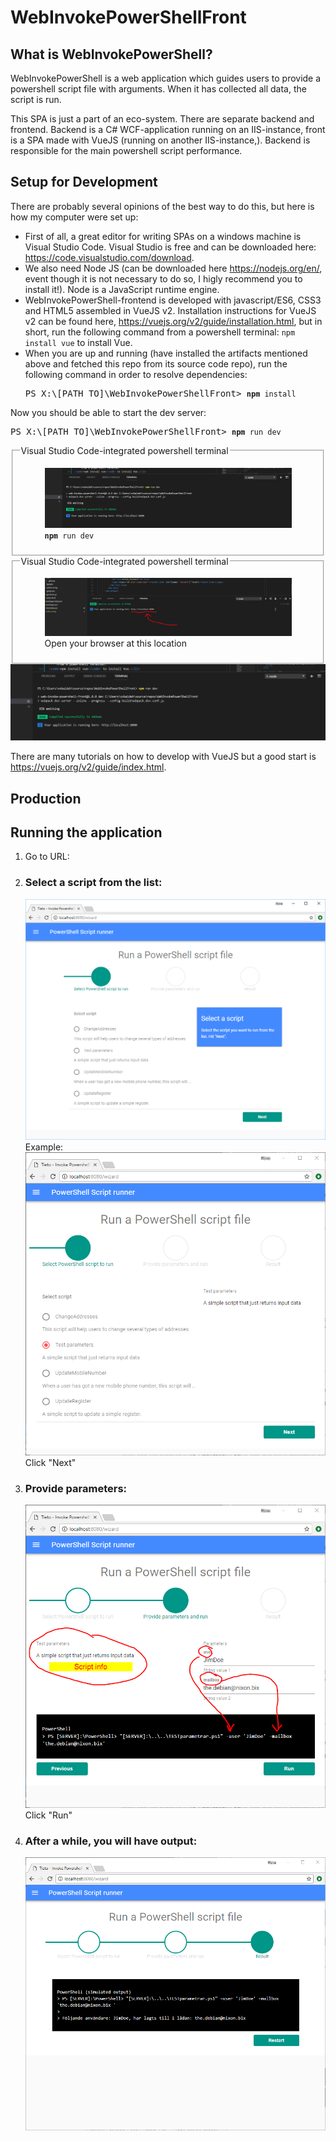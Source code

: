 <h1>WebInvokePowerShellFront</h1>

<h2>What is WebInvokePowerShell?</h2>
<p>WebInvokePowerShell is a web application which guides users to provide a powershell script file with arguments. When it has collected all data, the script is run.</p>
<p>This SPA is just a part of an eco-system. There are separate backend and frontend. Backend is a C# WCF-application running on an IIS-instance, front is a SPA made with VueJS (running on another IIS-instance,). Backend is responsible for the main powershell script performance.</p>
<p></p>

<h2>Setup for Development</h2>
<p>There are probably several opinions of the best way to do this, but here is how my computer were set up:</p>
<ul>
    <li>First of all, a great editor for writing SPAs on a windows machine is Visual Studio Code. Visual Studio is free and can be downloaded here: <a href="https://code.visualstudio.com/download">https://code.visualstudio.com/download</a>.</li>
    <li>We also need Node JS (can be downloaded here <a href="https://nodejs.org/en/">https://nodejs.org/en/</a>, event though it is not necessary to do so, I higly recommend you to install it!). Node is a JavaScript runtime engine.</li>
    <li>WebInvokePowerShell-frontend is developed with javascript/ES6, CSS3 and HTML5 assembled in VueJS v2. Installation instructions for VueJS v2 can be found here, <a href="https://vuejs.org/v2/guide/installation.html">https://vuejs.org/v2/guide/installation.html</a>, but in short, run the following command from a powershell terminal:
<code>npm install vue</code> to install Vue.</li>
    <li>When you are up and running (have installed the artifacts mentioned above and fetched this repo from its source code repo), run the following command in order to resolve dependencies:<pre>PS X:\[PATH_TO]\WebInvokePowerShellFront> <code><b>npm</b> install</code></pre></li>
</ul>
<p>Now you should be able to start the dev server:<pre>PS X:\[PATH_TO]\WebInvokePowerShellFront> <code><b>npm</b> run dev</code></pre></p>

<fieldset>
  <legend>Visual Studio Code-integrated powershell terminal</legend>
  <figure>
        <img src="./documentation/runDev.png" alt=""/>
    <figcaption><code><b>npm</b> run dev</code></figcaption>
  </figure>
</fieldset>

<fieldset>
  <legend>Visual Studio Code-integrated powershell terminal</legend>
  <figure>
        <img src="./documentation/openBrowserAtThisLocation.png" alt=""/>
    <figcaption>Open your browser at this location</figcaption>
  </figure>
</fieldset>


<img src="./documentation/runDev.png" alt=""/>
<p>There are many tutorials on how to develop with VueJS but a good start is <a href="https://vuejs.org/v2/guide/index.html">https://vuejs.org/v2/guide/index.html</a>.</p>

<h2>Production</h2>


<h2>Running the application</h2>
<ol>
    <li>Go to URL: </li>
    <li><h3>Select a script from the list:</h3><img src="./documentation/selectPowerShellScript.png" alt=""/>
    <br />Example:<img src="./documentation/selectedPowerShellScript.png" alt=""/><br />Click "Next"</li>
    <li><h3>Provide parameters:</h3><img src="./documentation/providedParameters.png" alt=""/><br />Click "Run"</li>
    <li><h3>After a while, you will have output:</h3><img src="./documentation/result.png" alt=""/></li>
</ol>




